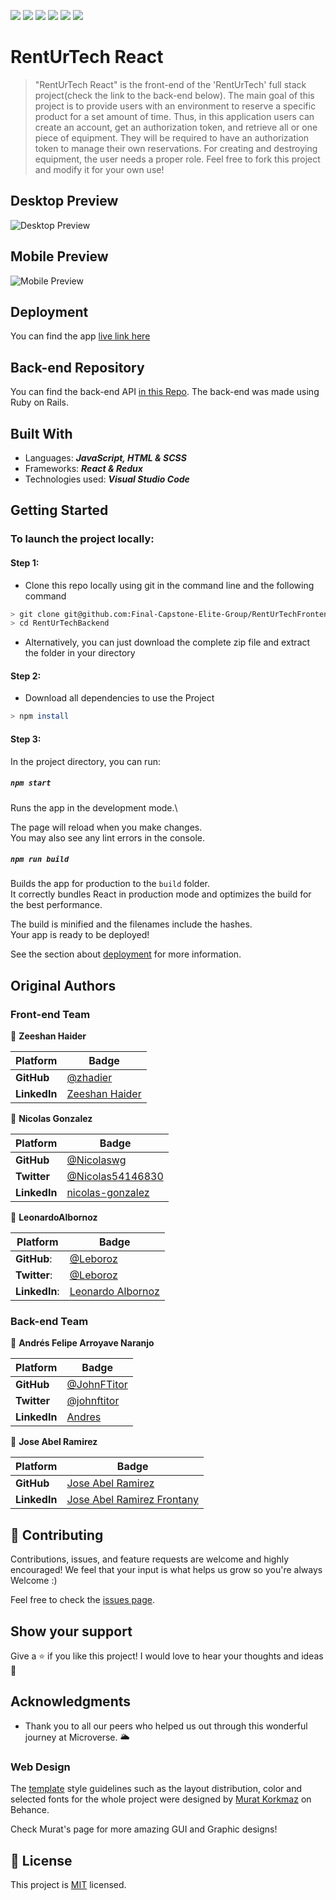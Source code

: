 <!-- @format -->
![](https://img.shields.io/static/v1?label=BY&message=JohnFTitor&color=blue)
![](https://img.shields.io/static/v1?label=BY&message=LeonardoAlbornoz&color=purple)
![](https://img.shields.io/static/v1?label=BY&message=JoseAbel&color=green)
![](https://img.shields.io/static/v1?label=BY&message=NicolasGonzales&color=yellow)
![](https://img.shields.io/static/v1?label=BY&message=ZeeshanHaider&color=red)
![](https://img.shields.io/badge/Microverse-blueviolet)

# RentUrTech React

> "RentUrTech React" is the front-end of the 'RentUrTech' full stack project(check the link to the back-end below). The main goal of this project is to provide users with an environment to reserve a specific product for a set amount of time. Thus, in this application users can create an account, get an authorization token, and retrieve all or one piece of equipment. They will be required to have an authorization token to manage their own reservations. For creating and destroying equipment, the user needs a proper role. Feel free to fork this project and modify it for your own use!

## Desktop Preview

![Desktop Preview](./desktop_preview.gif)

## Mobile Preview

![Mobile Preview](./mobile_preview.gif)

## Deployment

You can find the app [live link here](https://renturtech.netlify.app/)

## Back-end Repository
You can find the back-end API [in this Repo](https://github.com/Final-Capstone-Elite-Group/RentUrTechBackend). The back-end was made using Ruby on Rails.

## Built With

- Languages: _**JavaScript, HTML & SCSS**_
- Frameworks: _**React & Redux**_
- Technologies used: _**Visual Studio Code**_

## Getting Started

### To launch the project locally:

#### Step 1:

- Clone this repo locally using git in the command line and the following command

```bash
> git clone git@github.com:Final-Capstone-Elite-Group/RentUrTechFrontend.git
> cd RentUrTechBackend
```
- Alternatively, you can just download the complete zip file and extract the folder in your directory

#### Step 2:
- Download all dependencies to use the Project

```bash
> npm install
```

#### Step 3:

In the project directory, you can run:

##### `npm start`

Runs the app in the development mode.\

The page will reload when you make changes.\
You may also see any lint errors in the console.

##### `npm run build`

Builds the app for production to the `build` folder.\
It correctly bundles React in production mode and optimizes
the build for the best performance.

The build is minified and the filenames include the
hashes.\
Your app is ready to be deployed!

See the section about
[deployment](https://facebook.github.io/create-react-app/docs/deployment)
for more information.

## Original Authors


 ### Front-end Team


 👤 **Zeeshan Haider**

  Platform | Badge |
 --- | --- |
 **GitHub**   | [@zhadier](https://github.com/zhadier)
 **LinkedIn** | [Zeeshan Haider](https://www.linkedin.com/in/zhadier39/)

 👤 **Nicolas Gonzalez**

   Platform | Badge |
 --- | --- |
 **GitHub**   | [@Nicolaswg](https://github.com/Nicolaswg)
 **Twitter**   | [@Nicolas54146830](https://twitter.com/Nicolas54146830)
 **LinkedIn** | [nicolas-gonzalez](https://www.linkedin.com/in/nicolas-gonzalez-8623461a0/)

 👤 **LeonardoAlbornoz**

 Platform | Badge |
 --- | --- |
 **GitHub**:   | [@Leboroz](https://github.com/leboroz)
 **Twitter**:  | [@Leboroz](https://twitter.com/leboroz)
 **LinkedIn**: | [Leonardo Albornoz](https://linkedin.com/in/leboroz)


### Back-end Team

:bust_in_silhouette: **Andrés Felipe Arroyave Naranjo**

 Platform | Badge |
 --- | --- |
 **GitHub**    | [@JohnFTitor](https://github.com/JohnFTitor)
 **Twitter**   | [@johnftitor](https://twitter.com/johnftitor)
 **LinkedIn**  | [Andres](https://www.linkedin.com/in/andresarroyavenaranjo/?locale=en_US)

 👤 **Jose Abel Ramirez**

 Platform | Badge |
 --- | --- |
 **GitHub**   | [Jose Abel Ramirez](https://github.com/jose-Abel)
 **LinkedIn** | [Jose Abel Ramirez Frontany](https://www.linkedin.com/in/joseabelramirezfrontany/)

## 🤝 Contributing

Contributions, issues, and feature requests are welcome and highly encouraged!
We feel that your input is what helps us grow so you're always Welcome :)

Feel free to check the [issues page](../../issues/).

## Show your support

Give a ⭐️ if you like this project!
I would love to hear your thoughts and ideas 🖤

## Acknowledgments

- Thank you to all our peers who helped us out through this wonderful journey at Microverse. 🌥️

### Web Design

The [template](https://www.behance.net/gallery/26425031/Vespa-Responsive-Redesign) style guidelines such as the layout distribution, color and selected fonts for the whole project were designed by [Murat Korkmaz](https://www.behance.net/muratk) on Behance.

Check Murat's page for more amazing GUI and Graphic designs!

## 📝 License

This project is [MIT](./MIT.md) licensed.
